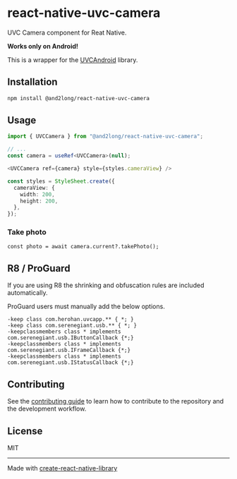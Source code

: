 # react-native-uvc-camera

UVC Camera component for Reat Native.

**Works only on Android!**


This is a wrapper for the [UVCAndroid](https://github.com/shiyinghan/UVCAndroid) library.

## Installation

```sh
npm install @and2long/react-native-uvc-camera
```

## Usage
```ts
import { UVCCamera } from "@and2long/react-native-uvc-camera";

// ...
const camera = useRef<UVCCamera>(null);

<UVCCamera ref={camera} style={styles.cameraView} />

const styles = StyleSheet.create({
  cameraView: {
    width: 200,
    height: 200,
  },
});
```

### Take photo
```
const photo = await camera.current?.takePhoto();
```

## R8 / ProGuard
If you are using R8 the shrinking and obfuscation rules are included automatically.

ProGuard users must manually add the below options.

```
-keep class com.herohan.uvcapp.** { *; }
-keep class com.serenegiant.usb.** { *; }
-keepclassmembers class * implements com.serenegiant.usb.IButtonCallback {*;}
-keepclassmembers class * implements com.serenegiant.usb.IFrameCallback {*;}
-keepclassmembers class * implements com.serenegiant.usb.IStatusCallback {*;}
```

## Contributing

See the [contributing guide](CONTRIBUTING.md) to learn how to contribute to the repository and the development workflow.

## License

MIT

---

Made with [create-react-native-library](https://github.com/callstack/react-native-builder-bob)
